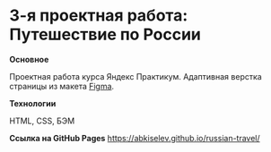 # 3-я проектная работа: Путешествие по России

**Основное**

Проектная работа курса Яндекс Практикум. Адаптивная верстка страницы из макета [Figma](https://www.figma.com/file/5S2WSbEFL6awjVWJ0NWL8Q/Sprint-3_-Russia-_-desktop-mobile?node-id=28503%3A0).

**Технологии**

HTML, CSS, БЭМ

**Ссылка на GitHub Pages**
https://abkiselev.github.io/russian-travel/
